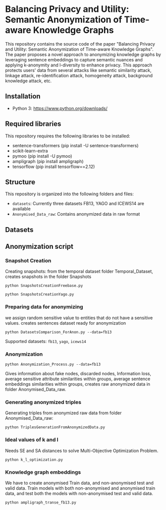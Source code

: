 # Balancing Privacy and Utility: Semantic Anonymization of Time-aware Knowledge Graphs

This repository contains the source code of the paper "Balancing Privacy and Utility: Semantic Anonymization of Time-aware Knowledge Graphs". The paper proposes a novel approach to anonymizing knowledge graphs by leveraging sentence embeddings to capture semantic nuances and applying k-anonymity and l-diversity to enhance privacy. This approach protects users' data from several attacks like semantic similarity attack, linkage attack, re-identification attack, homogeneity attack, background knowledge attack, etc. 

## Installation
* Python 3: https://www.python.org/downloads/
## Required libraries
This repository requires the following libraries to be installed:
* sentence-transformers (pip install -U sentence-transformers)
* scikit-learn-extra
* pymoo (pip install -U pymoo)
* ampligraph (pip install ampligraph)
* tensorflow (pip install tensorflow==2.12)

## Structure
This repository is organized into the following folders and files:
* `datasets`: Currently three datasets FB13, YAGO and ICEWS14 are available
* `Anonymised_Data_raw`: Contains anonymized data in raw format

## Datasets

## Anonymization script

### Snapshot Creation
Creating snapshots: from the temporal dataset folder Temporal_Dataset, creates snapshots in the folder Snapshots

<code>python SnapshotsCreationFreebase.py</code>

<code>python SnapshotsCreationYago.py</code>


### Preparing data for anonymizing
we assign random sensitive value to entities that do not have a sensitive values. creates sentences dataset ready for anonymization

<code>python DatasetsComparison_ForAnon.py --data=fb13</code>

Supported datasets: `fb13`, `yago`, `icews14`

### Anonymization

<code>python Anonymization_Process.py --data=fb13</code>

Gives information about fake nodes, discarded nodes, Information loss, average sensitive attribute similarities within groups, average sentence embeddings similarities within groups, creates raw anonymized data in folder Anonymised_Data_raw.

### Generating anonymized triples
Generating triples from anonymized raw data from folder Anonymised_Data_raw: 

<code>python TriplesGenerationFromAnonymizedData.py</code>

### Ideal values of k and l
Needs SE and SA distances to solve Multi-Objective Optimization Problem.

<code>python k_l_optimization.py</code>

### Knowledge graph embeddings

We have to create anonymised Train data, and non-anonymised test and valid data. Train models with both non-anonymised and anonymised train data, and test both the models with non-anonymised test and valid data.

<code>python ampligraph_transe_fb13.py</code>